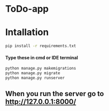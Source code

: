 # ToDo-app
  
  
  
# Intallation
```bash
pip install -r requirements.txt
```

#### Type these in cmd or IDE terminal
```bash
python manage.py makemigrations
python manage.py migrate
python manage.py runserver
```

## When you run the server go to http://127.0.0.1:8000/
